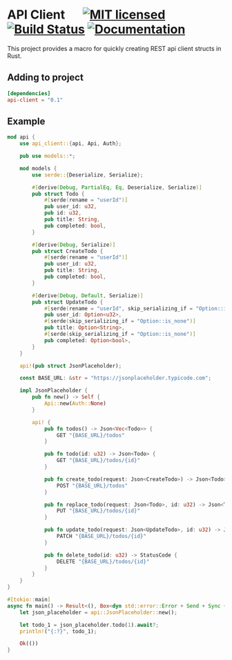 # API Client &emsp; [![MIT licensed][mit-badge]][mit-url] [![Build Status][actions-badge]][actions-url] [![Documentation][docs-badge]][docs-url]

[mit-badge]: https://img.shields.io/badge/license-MIT-blue.svg
[mit-url]: https://github.com/JohnPeel/api-client/blob/master/LICENSE
[actions-badge]: https://github.com/JohnPeel/api-client/workflows/CI/badge.svg
[actions-url]: https://github.com/JohnPeel/api-client/actions?query=workflow%3ACI+branch%3Amaster
[docs-badge]: https://img.shields.io/docsrs/api-client
[docs-url]: https://docs.rs/api-client/latest/api_client

This project provides a macro for quickly creating REST api client structs in Rust.

## Adding to project

```toml
[dependencies]
api-client = "0.1"
```

## Example

```rust
mod api {
    use api_client::{api, Api, Auth};

    pub use models::*;

    mod models {
        use serde::{Deserialize, Serialize};

        #[derive(Debug, PartialEq, Eq, Deserialize, Serialize)]
        pub struct Todo {
            #[serde(rename = "userId")]
            pub user_id: u32,
            pub id: u32,
            pub title: String,
            pub completed: bool,
        }

        #[derive(Debug, Serialize)]
        pub struct CreateTodo {
            #[serde(rename = "userId")]
            pub user_id: u32,
            pub title: String,
            pub completed: bool,
        }

        #[derive(Debug, Default, Serialize)]
        pub struct UpdateTodo {
            #[serde(rename = "userId", skip_serializing_if = "Option::is_none")]
            pub user_id: Option<u32>,
            #[serde(skip_serializing_if = "Option::is_none")]
            pub title: Option<String>,
            #[serde(skip_serializing_if = "Option::is_none")]
            pub completed: Option<bool>,
        }
    }

    api!(pub struct JsonPlaceholder);

    const BASE_URL: &str = "https://jsonplaceholder.typicode.com";

    impl JsonPlaceholder {
        pub fn new() -> Self {
            Api::new(Auth::None)
        }

        api! {
            pub fn todos() -> Json<Vec<Todo>> {
                GET "{BASE_URL}/todos"
            }

            pub fn todo(id: u32) -> Json<Todo> {
                GET "{BASE_URL}/todos/{id}"
            }

            pub fn create_todo(request: Json<CreateTodo>) -> Json<Todo> {
                POST "{BASE_URL}/todos"
            }

            pub fn replace_todo(request: Json<Todo>, id: u32) -> Json<Todo> {
                PUT "{BASE_URL}/todos/{id}"
            }

            pub fn update_todo(request: Json<UpdateTodo>, id: u32) -> Json<Todo> {
                PATCH "{BASE_URL}/todos/{id}"
            }

            pub fn delete_todo(id: u32) -> StatusCode {
                DELETE "{BASE_URL}/todos/{id}"
            }
        }
    }
}

#[tokio::main]
async fn main() -> Result<(), Box<dyn std::error::Error + Send + Sync + 'static>> {
    let json_placeholder = api::JsonPlaceholder::new();

    let todo_1 = json_placeholder.todo(1).await?;
    println!("{:?}", todo_1);

    Ok(())
}
```